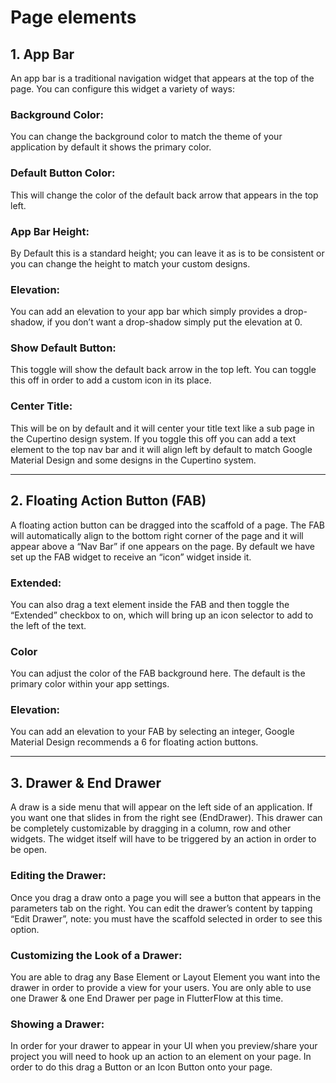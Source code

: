 # Page elements

## 1. App Bar
An app bar is a traditional navigation widget that appears at the top of the page. You can configure this widget a variety of ways:

### Background Color:
You can change the background color to match the theme of your application by default it shows the primary color.

### Default Button Color:
This will change the color of the default back arrow that appears in the top left.

### App Bar Height:
By Default this is a standard height; you can leave it as is to be consistent or you can change the height to match your custom designs.

### Elevation:
You can add an elevation to your app bar which simply provides a drop-shadow, if you don’t want a drop-shadow simply put the elevation at 0.

### Show Default Button:
This toggle will show the default back arrow in the top left. You can toggle this off in order to add a custom icon in its place.

### Center Title:
This will be on by default and it will center your title text like a sub page in the Cupertino design system. If you toggle this off you can add a text element to the top nav bar and it will align left by default to match Google Material Design and some designs in the Cupertino system.

-------

## 2. Floating Action Button (FAB)
A floating action button can be dragged into the scaffold of a page. The FAB will automatically align to the bottom right corner of the page and it will appear above a “Nav Bar” if one appears on the page. By default we have set up the FAB widget to receive an “icon” widget inside it. 

### Extended:
You can also drag a text element inside the FAB and then toggle the “Extended” checkbox to on, which will bring up an icon selector to add to the left of the text.

### Color
You can adjust the color of the FAB background here. The default is the primary color within your app settings.

### Elevation:
You can add an elevation to your FAB by selecting an integer, Google Material Design recommends a 6 for floating action buttons.

-------

## 3. Drawer & End Drawer
A draw is a side menu that will appear on the left side of an application. If you want one that slides in from the right see (EndDrawer). This drawer can be completely customizable by dragging in a column, row and other widgets. The widget itself will have to be triggered by an action in order to be open.

### Editing the Drawer:
Once you drag a draw onto a page you will see a button that appears in the parameters tab on the right. You can edit the drawer’s content by tapping “Edit Drawer”, note: you must have the scaffold selected in order to see this option.

### Customizing the Look of a Drawer:
You are able to drag any Base Element or Layout Element you want into the drawer in order to provide a view for your users. You are only able to use one Drawer & one End Drawer per page in FlutterFlow at this time.

### Showing a Drawer:
In order for your drawer to appear in your UI when you preview/share your project you will need to hook up an action to an element on your page. In order to do this drag a Button or an Icon Button onto your page.



